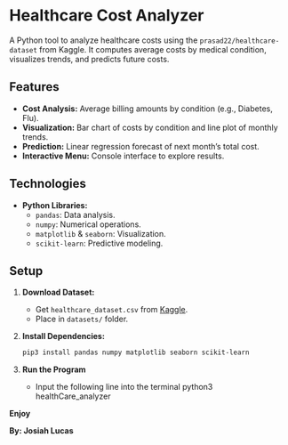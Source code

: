 # Healthcare Cost Analyzer

A Python tool to analyze healthcare costs using the `prasad22/healthcare-dataset` from Kaggle. It computes average costs by medical condition, visualizes trends, and predicts future costs.

## Features

- **Cost Analysis:** Average billing amounts by condition (e.g., Diabetes, Flu).
- **Visualization:** Bar chart of costs by condition and line plot of monthly trends.
- **Prediction:** Linear regression forecast of next month’s total cost.
- **Interactive Menu:** Console interface to explore results.

## Technologies

- **Python Libraries:**
  - `pandas`: Data analysis.
  - `numpy`: Numerical operations.
  - `matplotlib` & `seaborn`: Visualization.
  - `scikit-learn`: Predictive modeling.

## Setup

1. **Download Dataset:**

   - Get `healthcare_dataset.csv` from [Kaggle](https://www.kaggle.com/datasets/prasad22/healthcare-dataset).
   - Place in `datasets/` folder.

2. **Install Dependencies:**

   ```bash
   pip3 install pandas numpy matplotlib seaborn scikit-learn
   ```

3. **Run the Program**
   - Input the following line into the terminal
     python3 healthCare_analyzer

**Enjoy**

**By: Josiah Lucas**
